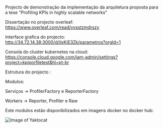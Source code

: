 Projecto de demonstração da implementação da arquitetura proposta para a tese "Profiling KPIs in highly scalable networks"


Dissertação no projecto overleaf: https://www.overleaf.com/read/yvsstzmdrszy

Interface grafica do projecto: http://34.72.14.38:3000/d/ilxKiE3Zk/parametros?orgId=1

Consola do cluster kubernetes na cloud: https://console.cloud.google.com/iam-admin/settings?project=kpiporfiletest&hl=pt-br

Estrutura do projecto :

  Modulos:
 
  Serviços -> ProfilerFactory e ReporterFactory
    
  Workers  -> Reporter, Profiler e Raw
  
  Este modulos estão disponibilizados em imagens docker  no docker hub: 
  
  ![Image of Yaktocat](https://octodex.github.com/images/yaktocat.png)


